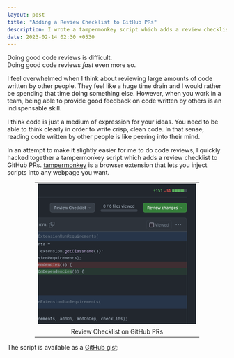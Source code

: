 ```yaml
---
layout: post
title: "Adding a Review Checklist to GitHub PRs"
description: I wrote a tampermonkey script which adds a review checklist to GitHub PRs.
date: 2023-02-14 02:30 +0530
---
```


Doing good code reviews is difficult.  
Doing good code reviews *fast* even more so.

I feel overwhelmed when I think about reviewing large amounts of code written by other people.
They feel like a huge time drain and I would rather be spending that time doing something else.
However, when you work in a team, being able to provide good feedback on code written by others is an indispensable skill.

I think code is just a medium of expression for your ideas.
You need to be able to think clearly in order to write crisp, clean code.
In that sense, reading code written by other people is like peering into their mind.

In an attempt to make it slightly easier for me to do code reviews, I quickly hacked together a tampermonkey script which adds a review checklist to GitHub PRs. [tampermonkey](https://www.tampermonkey.net/) is a browser extension that lets you inject scripts into any webpage you want.

<center><table style="table-layout: auto; width: 75%">
<tbody><tr><td align="center">
<img src = "/assets/images/pr-review-checklist/demo.gif">
</td></tr><tr><td align="center">
Review Checklist on GitHub PRs
</td></tr></tbody></table></center>

The script is available as a [GitHub gist](https://gist.github.com/ricekot/a1331d4fd28bd6709f981b36d91cdb2e.js):

<script src="https://gist.github.com/ricekot/a1331d4fd28bd6709f981b36d91cdb2e.js"></script>
